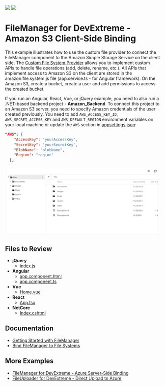 <!-- default badges list -->
[![](https://img.shields.io/badge/Open_in_DevExpress_Support_Center-FF7200?style=flat-square&logo=DevExpress&logoColor=white)](https://supportcenter.devexpress.com/ticket/details/T1226606)
[![](https://img.shields.io/badge/📖_How_to_use_DevExpress_Examples-e9f6fc?style=flat-square)](https://docs.devexpress.com/GeneralInformation/403183)
<!-- default badges end -->

# FileManager for DevExtreme - Amazon S3 Client-Side Binding

This example illustrates how to use the custom file provider to connect the FileManager component to the Amazon Simple Storage Service on the client side. The [Custom File System Provider](https://js.devexpress.com/Documentation/ApiReference/UI_Components/dxFileManager/File_System_Providers/Custom) allows you to implement custom APIs to handle file operations (add, delete, rename, etc.). All APIs that implement access to Amazon S3 on the client are stored in the amazon.file.system.js file (app.service.ts - for Angular framework). 
On the Amazon S3, create a bucket, create a user and add permissions to access the created bucket.

If you run an Angular, React, Vue, or jQuery example, you need to also run a .NET-based backend project - **Amazon_Backend**. To connect this project to an Amazon S3 server, you need to specify Amazon credentials of the user created previously. You need to add `AWS_ACCESS_KEY_ID`, `AWS_SECRET_ACCESS_KEY` and `AWS_DEFAULT_REGION` environment variables on your local machine or update the `AWS` section in [appsettings.json](Amazon_Backend/appsettings.json):

```json
"AWS": {
    "AccessKey": "yourAccessKey",
    "SecretKey": "yourSecretKey",
    "BlobName": "blobName",
    "Region": "region"
  },
```

![FileManager](/file-manager-client-side-binding.png) 

## Files to Review

- **jQuery**
    - [index.js](jQuery/src/index.js)
- **Angular**
    - [app.component.html](Angular/src/app/app.component.html)
    - [app.component.ts](Angular/src/app/app.component.ts)
- **Vue**
    - [Home.vue](Vue/src/components/HomeContent.vue)
- **React**
    - [App.tsx](React/src/App.tsx)
- **NetCore**    
    - [Index.cshtml](ASP.NET%20Core/Views/Home/Index.cshtml)

## Documentation

- [Getting Started with FileManager](https://js.devexpress.com/Angular/Documentation/Guide/UI_Components/FileManager/Getting_Started_with_File_Manager/)
- [Bind FileManager to File Systems](https://js.devexpress.com/Angular/Documentation/Guide/UI_Components/FileManager/Bind_to_File_Systems/)

## More Examples

- [FileManager for DevExtreme - Azure Server-Side Binding](https://github.com/DevExpress-Examples/devextreme-file-manager-azure-server-side-binding)
- [FileUploader for DevExtreme - Direct Upload to Azure](https://github.com/DevExpress-Examples/devextreme-file-uploader-direct-upload-to-azure)
